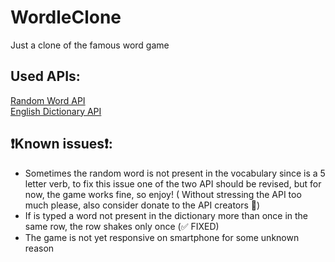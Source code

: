 # WordleClone
Just a clone of the famous word game

## Used APIs:
[Random Word API](https://random-word-api.herokuapp.com/home) <br>
[English Dictionary API](https://dictionaryapi.dev/) <br>

## ❗Known issues❗:
* Sometimes the random word is not present in the vocabulary since is a 5 letter verb, to fix this issue one of the two API should be revised, but for now, the game works fine, so enjoy! ( Without stressing the API too much please, also consider donate to the API creators 🙏)
* If is typed a word not present in the dictionary more than once in the same row, the row shakes only once (✅ FIXED)
* The game is not yet responsive on smartphone for some unknown reason
